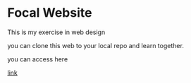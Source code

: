 # Focal Website

This is my exercise in web design

you can clone this web to your local repo and learn together.

you can access here

[link](http://alrasyidin.github.io/focal-website)